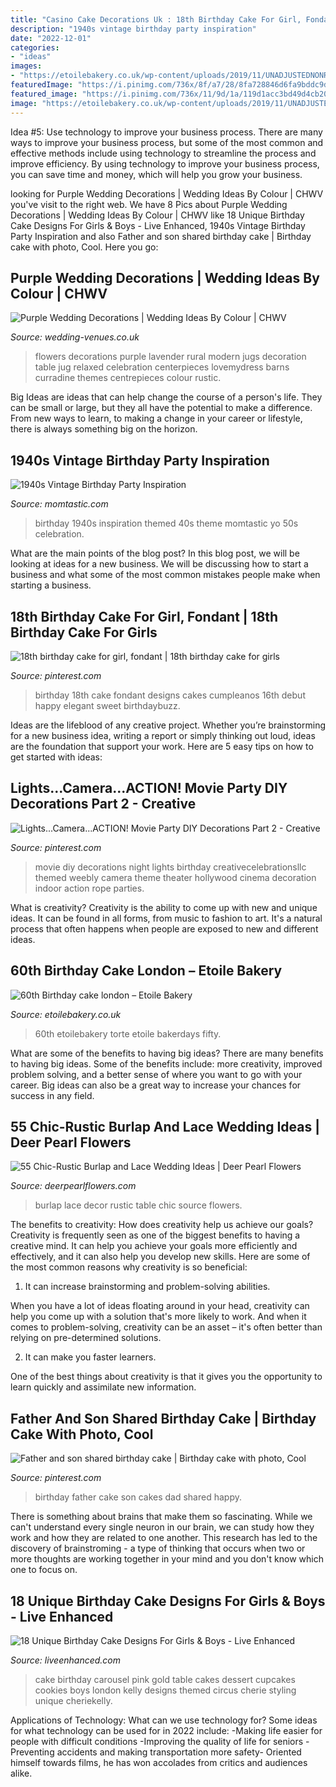 ```yaml
---
title: "Casino Cake Decorations Uk : 18th Birthday Cake For Girl, Fondant"
description: "1940s vintage birthday party inspiration"
date: "2022-12-01"
categories:
- "ideas"
images:
- "https://etoilebakery.co.uk/wp-content/uploads/2019/11/UNADJUSTEDNONRAW_thumb_b7ee-768x1024.jpg"
featuredImage: "https://i.pinimg.com/736x/8f/a7/28/8fa728846d6fa9bddc9d0538ae16c183--th-birthday-cake-for-girls-fondant-cakes.jpg"
featured_image: "https://i.pinimg.com/736x/11/9d/1a/119d1acc3bd49d4cb20f5cc70ac1817a--father-and-son-birthday-cakes.jpg"
image: "https://etoilebakery.co.uk/wp-content/uploads/2019/11/UNADJUSTEDNONRAW_thumb_b7ee-768x1024.jpg"
---
```



Idea #5: Use technology to improve your business process.
There are many ways to improve your business process, but some of the most common and effective methods include using technology to streamline the process and improve efficiency. By using technology to improve your business process, you can save time and money, which will help you grow your business.

	

		
looking for Purple Wedding Decorations | Wedding Ideas By Colour | CHWV you've visit to the right web. We have 8 Pics about Purple Wedding Decorations | Wedding Ideas By Colour | CHWV like 18 Unique Birthday Cake Designs For Girls &amp; Boys - Live Enhanced, 1940s Vintage Birthday Party Inspiration and also Father and son shared birthday cake | Birthday cake with photo, Cool. Here you go:
		
    
## Purple Wedding Decorations | Wedding Ideas By Colour | CHWV

<img loading=lazy src="https://www.wedding-venues.co.uk/sites/default/files/16-purple-wedding-decorations-purple-flowers-runner-curradine-barns.jpg" onerror="this.onerror=null;this.src='https://tse1.mm.bing.net/th?id=OIP.qBXpBVAK2XPgLbp6eTrFVgHaLH&amp;pid=15.1';" alt="Purple Wedding Decorations | Wedding Ideas By Colour | CHWV">

_Source: wedding-venues.co.uk_

>flowers decorations purple lavender rural modern jugs decoration table jug relaxed celebration centerpieces lovemydress barns curradine themes centrepieces colour rustic. 

	

Big Ideas are ideas that can help change the course of a person's life. They can be small or large, but they all have the potential to make a difference. From new ways to learn, to making a change in your career or lifestyle, there is always something big on the horizon.

    
## 1940s Vintage Birthday Party Inspiration

<img loading=lazy src="https://cdn1-www.momtastic.com/assets/uploads/2015/02/40s-party-50s-party-0127.jpg" onerror="this.onerror=null;this.src='https://tse4.mm.bing.net/th?id=OIP.o45ykBpy-pX-234NmQpXdgHaLH&amp;pid=15.1';" alt="1940s Vintage Birthday Party Inspiration">

_Source: momtastic.com_

>birthday 1940s inspiration themed 40s theme momtastic yo 50s celebration. 

	

What are the main points of the blog post?
In this blog post, we will be looking at ideas for a new business. We will be discussing how to start a business and what some of the most common mistakes people make when starting a business.

    
## 18th Birthday Cake For Girl, Fondant | 18th Birthday Cake For Girls

<img loading=lazy src="https://i.pinimg.com/736x/8f/a7/28/8fa728846d6fa9bddc9d0538ae16c183--th-birthday-cake-for-girls-fondant-cakes.jpg" onerror="this.onerror=null;this.src='https://tse1.mm.bing.net/th?id=OIP.4mlCKmVWXrGyEk-fp5n4ugHaJ6&amp;pid=15.1';" alt="18th birthday cake for girl, fondant | 18th birthday cake for girls">

_Source: pinterest.com_

>birthday 18th cake fondant designs cakes cumpleanos 16th debut happy elegant sweet birthdaybuzz. 

	

Ideas are the lifeblood of any creative project. Whether you’re brainstorming for a new business idea, writing a report or simply thinking out loud, ideas are the foundation that support your work. Here are 5 easy tips on how to get started with ideas: 

    
## Lights...Camera...ACTION! Movie Party DIY Decorations Part 2 - Creative

<img loading=lazy src="https://i.pinimg.com/736x/6f/f3/9b/6ff39b7457991fff0846ed7e928cdcdc.jpg" onerror="this.onerror=null;this.src='https://tse1.mm.bing.net/th?id=OIP.BGt7FLDcAEeoJFJTLGqNMQHaNL&amp;pid=15.1';" alt="Lights...Camera...ACTION! Movie Party DIY Decorations Part 2 - Creative">

_Source: pinterest.com_

>movie diy decorations night lights birthday creativecelebrationsllc themed weebly camera theme theater hollywood cinema decoration indoor action rope parties. 

	

What is creativity?
Creativity is the ability to come up with new and unique ideas. It can be found in all forms, from music to fashion to art. It's a natural process that often happens when people are exposed to new and different ideas.

    
## 60th Birthday Cake London – Etoile Bakery

<img loading=lazy src="https://etoilebakery.co.uk/wp-content/uploads/2019/11/UNADJUSTEDNONRAW_thumb_b7ee-768x1024.jpg" onerror="this.onerror=null;this.src='https://tse1.mm.bing.net/th?id=OIP.2dMvi7b719olcc9cH01XGwHaJ4&amp;pid=15.1';" alt="60th Birthday cake london – Etoile Bakery">

_Source: etoilebakery.co.uk_

>60th etoilebakery torte etoile bakerdays fifty. 

	

What are some of the benefits to having big ideas?
There are many benefits to having big ideas. Some of the benefits include: more creativity, improved problem solving, and a better sense of where you want to go with your career. Big ideas can also be a great way to increase your chances for success in any field.

    
## 55 Chic-Rustic Burlap And Lace Wedding Ideas | Deer Pearl Flowers

<img loading=lazy src="http://www.deerpearlflowers.com/wp-content/uploads/2015/04/burlap-table-runners-wedding-decor.jpg" onerror="this.onerror=null;this.src='https://tse2.mm.bing.net/th?id=OIP.xdtj-OOLvoYF08B8I2EqUQHaLH&amp;pid=15.1';" alt="55 Chic-Rustic Burlap and Lace Wedding Ideas | Deer Pearl Flowers">

_Source: deerpearlflowers.com_

>burlap lace decor rustic table chic source flowers. 

	

The benefits to creativity: How does creativity help us achieve our goals?
Creativity is frequently seen as one of the biggest benefits to having a creative mind. It can help you achieve your goals more efficiently and effectively, and it can also help you develop new skills. Here are some of the most common reasons why creativity is so beneficial: 
1. It can increase brainstorming and problem-solving abilities.

When you have a lot of ideas floating around in your head, creativity can help you come up with a solution that's more likely to work. And when it comes to problem-solving, creativity can be an asset – it's often better than relying on pre-determined solutions. 

2. It can make you faster learners.

One of the best things about creativity is that it gives you the opportunity to learn quickly and assimilate new information.

    
## Father And Son Shared Birthday Cake | Birthday Cake With Photo, Cool

<img loading=lazy src="https://i.pinimg.com/736x/11/9d/1a/119d1acc3bd49d4cb20f5cc70ac1817a--father-and-son-birthday-cakes.jpg" onerror="this.onerror=null;this.src='https://tse3.mm.bing.net/th?id=OIP.Y8iifhHyTyVFH1uG6z0HqQHaJ6&amp;pid=15.1';" alt="Father and son shared birthday cake | Birthday cake with photo, Cool">

_Source: pinterest.com_

>birthday father cake son cakes dad shared happy. 

	

There is something about brains that make them so fascinating. While we can't understand every single neuron in our brain, we can study how they work and how they are related to one another. This research has led to the discovery of brainstroming - a type of thinking that occurs when two or more thoughts are working together in your mind and you don't know which one to focus on.

    
## 18 Unique Birthday Cake Designs For Girls &amp; Boys - Live Enhanced

<img loading=lazy src="http://www.liveenhanced.com/wp-content/uploads/2018/02/Carousel-Cakes.jpg" onerror="this.onerror=null;this.src='https://tse2.mm.bing.net/th?id=OIP.6B0jarPkHSw6qY9rVt3FewHaH8&amp;pid=15.1';" alt="18 Unique Birthday Cake Designs For Girls &amp; Boys - Live Enhanced">

_Source: liveenhanced.com_

>cake birthday carousel pink gold table cakes dessert cupcakes cookies boys london kelly designs themed circus cherie styling unique cheriekelly. 

	

Applications of Technology: What can we use technology for?
Some ideas for what technology can be used for in 2022 include: 
-Making life easier for people with difficult conditions 
-Improving the quality of life for seniors 
-Preventing accidents and making transportation more safety- Oriented himself towards films, he has won accolades from critics and audiences alike.

